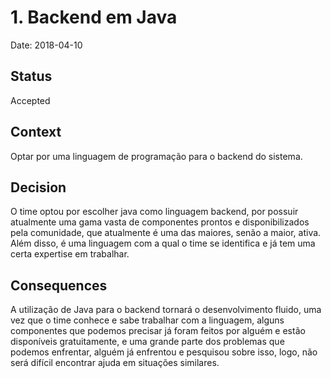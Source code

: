 # 1. Backend em Java

Date: 2018-04-10

## Status

Accepted

## Context

Optar por uma linguagem de programação para o backend do sistema.

## Decision

O time optou por escolher java como linguagem backend, por possuir atualmente uma gama vasta de componentes prontos e disponibilizados pela comunidade, que atualmente é uma das maiores, senão a maior, ativa. Além disso, é uma linguagem com a qual o time se identifica e já tem uma certa expertise em trabalhar.

## Consequences

A utilização de Java para o backend tornará o desenvolvimento fluido, uma vez que o time conhece e sabe trabalhar com a linguagem, alguns componentes que podemos precisar já foram feitos por alguém e estão disponíveis gratuitamente, e uma grande parte dos problemas que podemos enfrentar, alguém já enfrentou e pesquisou sobre isso, logo, não será difícil encontrar ajuda em situações similares.
